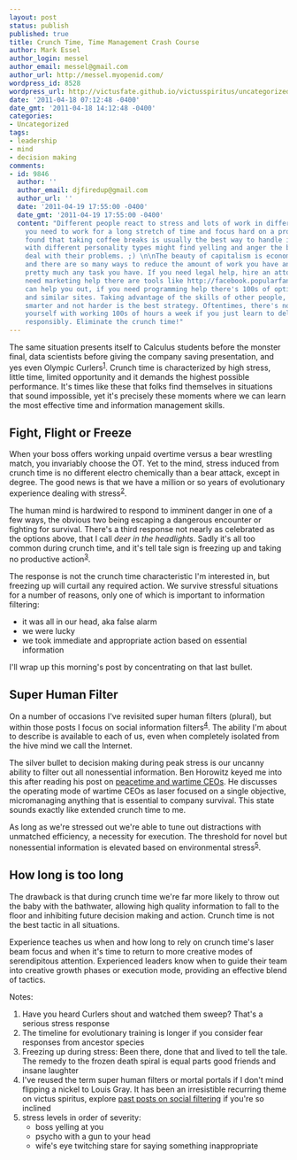 ```yaml
---
layout: post
status: publish
published: true
title: Crunch Time, Time Management Crash Course
author: Mark Essel
author_login: messel
author_email: messel@gmail.com
author_url: http://messel.myopenid.com/
wordpress_id: 8528
wordpress_url: http://victusfate.github.io/victusspiritus/uncategorized/2011/04/18/crunch-time-time-management-crash-course/
date: '2011-04-18 07:12:48 -0400'
date_gmt: '2011-04-18 14:12:48 -0400'
categories:
- Uncategorized
tags:
- leadership
- mind
- decision making
comments:
- id: 9846
  author: ''
  author_email: djfiredup@gmail.com
  author_url: ''
  date: '2011-04-19 17:55:00 -0400'
  date_gmt: '2011-04-19 17:55:00 -0400'
  content: "Different people react to stress and lots of work in different ways. If
    you need to work for a long stretch of time and focus hard on a problem, I've
    found that taking coffee breaks is usually the best way to handle it, but people
    with different personality types might find yelling and anger the best way to
    deal with their problems. ;) \n\nThe beauty of capitalism is economic specialization
    and there are so many ways to reduce the amount of work you have and outsource
    pretty much any task you have. If you need legal help, hire an attorney, if you
    need marketing help there are tools like http://facebook.popularfans.com that
    can help you out, if you need programming help there's 100s of options on Craigslist
    and similar sites. Taking advantage of the skills of other people, and working
    smarter and not harder is the best strategy. Oftentimes, there's no need to kill
    yourself with working 100s of hours a week if you just learn to delegate responsibilities
    responsibly. Eliminate the crunch time!"
---
```

<p>The same situation presents itself to Calculus students before the monster final, data scientists before giving the company saving presentation, and yes even Olympic Curlers<sup><a href="#notes">1</a></sup>. Crunch time is characterized by high stress, little time, limited opportunity and it demands the highest possible performance. It's times like these that folks find themselves in situations that sound impossible, yet it's precisely these moments where we can learn the most effective time and information management skills. </p>
<h2>Fight, Flight or Freeze</h2>
<p>When your boss offers working unpaid overtime versus a bear wrestling match, you invariably choose the OT. Yet to the mind, stress induced from crunch time is no different electro chemically than a bear attack, except in degree. The good news is that we have a million or so years of evolutionary experience dealing with stress<sup><a href="#notes">2</a></sup>. </p>
<p>The human mind is hardwired to respond to imminent danger in one of a few ways, the obvious two being escaping a dangerous encounter or fighting for survival. There's a third response not nearly as celebrated as the options above, that I call <i>deer in the headlights</I>. Sadly it's all too common during crunch time, and it's tell tale sign is freezing up and taking no productive action<sup><a href="#notes">3</a></sup>. </p>
<p>The response is not the crunch time characteristic I'm interested in, but freezing up will curtail any required action. We survive stressful situations for a number of reasons, only one of which is important to information filtering:</p>
<ul>
<li>it was all in our head, aka false alarm</li>
<li>we were lucky</li>
<li>we took immediate and appropriate action based on essential information</li>
</ul>
<p>I'll wrap up this morning's post by concentrating on that last bullet. </p>
<h2>Super Human Filter</h2>
<p>On a number of occasions I've revisited super human filters (plural), but within those posts I focus on social information filters<sup><a href="#notes">4</a></sup>. The ability I'm about to describe is available to each of us, even when completely isolated from the hive mind we call the Internet.</p>
<p>The silver bullet to decision making during peak stress is our uncanny ability to filter out all nonessential information. Ben Horowitz keyed me into this after reading his post on <a href="http://bhorowitz.com/2011/04/15/peacetime-ceowartime-ceo/">peacetime and wartime CEOs</a>. He discusses the operating mode of wartime CEOs as laser focused on a single objective, micromanaging anything that is essential to company survival. This state sounds exactly like extended crunch time to me.</p>
<p>As long as we're stressed out we're able to tune out distractions with unmatched efficiency, a necessity for execution. The threshold for novel but nonessential information is elevated based on environmental stress<sup><a href="#notes">5</a></sup>. </p>
<h2>How long is too long</h2>
<p>The drawback is that during crunch time we're far more likely to throw out the baby with the bathwater, allowing high quality information to fall to the floor and inhibiting future decision making and action. Crunch time is not the best tactic in all situations. </p>
<p>Experience teaches us when and how long to rely on crunch time's laser beam focus and when it's time to return to more creative modes of serendipitous attention. Experienced leaders know when to guide their team into creative growth phases or execution mode, providing an effective blend of tactics.</p>
<p><a name="#notes">Notes:</a></p>
<ol>
<li>Have you heard Curlers shout and watched them sweep? That's a serious stress response</li>
<li>The timeline for evolutionary training is longer if you consider fear responses from ancestor species</li>
<li>Freezing up during stress: Been there, done that and lived to tell the tale. The remedy to the frozen death spiral is equal parts good friends and insane laughter</li>
<li>I've reused the term super human filters or mortal portals if I don't mind flipping a nickel to Louis Gray. It has been an irresistible recurring theme on victus spiritus, explore <a href="{{ site.url }}/?s=super+human+filter">past posts on social filtering</a> if you're so inclined</li>
<li>stress levels in order of severity:
<ul>
<li>boss yelling at you</li>
<li>psycho with a gun to your head</li>
<li>wife's eye twitching stare for saying something inappropriate</li>
</ul>
</ol>
